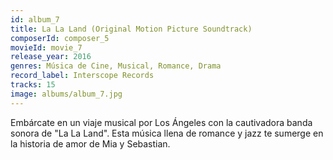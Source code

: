```yaml
---
id: album_7
title: La La Land (Original Motion Picture Soundtrack)
composerId: composer_5
movieId: movie_7
release_year: 2016
genres: Música de Cine, Musical, Romance, Drama
record_label: Interscope Records
tracks: 15
image: albums/album_7.jpg
---
```


Embárcate en un viaje musical por Los Ángeles con la cautivadora banda sonora de "La La Land". Esta música llena de romance y jazz te sumerge en la historia de amor de Mia y Sebastian.
